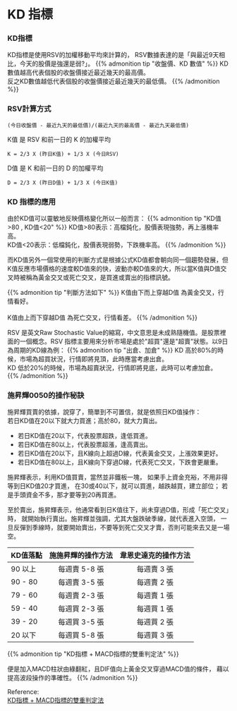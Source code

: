 # KD 指標

### KD指標
KD指標是使用RSV的加權移動平均來計算的，
RSV數據表達的是「與最近9天相比，今天的股價是強還是弱?」。
{{% admonition tip "收盤價、KD 數值" %}}
KD數值越高代表個股的收盤價接近最近幾天的最高價。  
反之KD數值越低代表個股的收盤價接近最近幾天的最低價。
{{% /admonition %}}

### RSV計算方式
```
(今日收盤價 - 最近九天的最低價)/(最近九天的最高價 - 最近九天最低價)
```

K值 是 RSV 和前一日的 K 的加權平均
```
K = 2/3 X (昨日K值) + 1/3 X (今日RSV)
```

D值 是 K 和前一日的 D 的加權平均
```
D = 2/3 X (昨日D值) + 1/3 X (今日K值)
```

### KD 指標的應用

由於KD值可以靈敏地反映價格變化所以一般而言：
{{% admonition tip "KD值>80 , KD值<20" %}}
KD值>80表示：高檔鈍化，股價表現強勢，再上漲機率高。  
KD值<20表示：低檔鈍化，股價表現弱勢，下跌機率高。
{{% /admonition %}}

而KD值另外一個常使用的判斷方式是根據公式KD值都會朝向同一個趨勢發展，但K值反應市場價格的速度較D值來的快，波動亦較D值來的大，所以當K值與D值交叉時被稱為黃金交叉或死亡交叉，是買進或賣出的指標訊號。

{{% admonition tip "判斷方法如下" %}}
K值由下而上穿越D值 為黃金交叉，行情看好。<br>    			
K值由上而下穿越D值 為死亡交叉，行情看差。
{{% /admonition %}}

RSV 是英文Raw Stochastic Value的縮寫，中文意思是未成熟隨機值。是股票裡面的一個概念。RSV 指標主要用來分析市場是處於"超買"還是"超賣"狀態。以9日為周期的KD線為例：
{{% admonition tip "出倉、加倉" %}}
KD 高於80%的時候，市場為超買狀況，行情即將見頂，此時應當考慮出倉。  
KD 低於20%的時候，市場為超賣狀況，行情即將見底，此時可以考慮加倉。
{{% /admonition %}}

### 施昇輝0050的操作秘訣

施昇輝買賣的依據，說穿了，簡單到不可置信，就是依照日KD值操作：  
若日KD值在20以下就大力買進；高於80，就大力賣出。

- 若日KD值在20以下，代表股票超跌，逢低買進。
- 若日KD值在80以上，代表股票超漲，逢高賣出。
- 若日KD值在20以下，且K線向上超過D線，代表黃金交叉，上漲效果更好。
- 若日KD值在80以上，且K線向下穿過D線，代表死亡交叉，下跌會更嚴重。

施昇輝表示，利用KD值買賣，當然並非鐵板一塊，
如果手上資金充裕，不用非得等到日KD值20才買進，
在30或40以下，就可以買進，越跌越買，建立部位；
若是手頭資金不多，那才要等到20再買進。

至於賣出，施昇輝表示，他通常看到日K值往下，尚未穿過D值，形成「死亡交叉」時，
就開始執行賣出。施昇輝並強調，尤其大盤跌破季線，就代表進入空頭，
一旦反彈到季線時，就要開始賣出，不要等到死亡交叉才賣，否則可能來去又是一場空。

| KD值落點 | 施施昇輝的操作方法 | 韋恩史達克的操作方法 |
| :------- |:------------------:| :-------------------:|
| 90 以上  | 每週賣 5-8 張      | 每週賣 3 張          |
| 90 - 80  | 每週賣 3-5 張      | 每週賣 2 張          |
| 79 - 60  | 每週賣 2-3 張      | 每週賣 1 張          |
| 59 - 40  | 每週買 2-3 張      | 每週買 1 張          |
| 39 - 20  | 每週買 3-5 張      | 每週買 2 張          |
| 20 以下  | 每週買 5-8 張      | 每週買 3 張          |

{{% admonition tip "KD指標 + MACD指標的雙重判定法" %}}

便是加入MACD柱狀由綠翻紅，且DIF值向上黃金交叉穿過MACD值的條件，
藉以提高波段操作的準確性。
{{% /admonition %}}

Reference:  
[KD指標 + MACD指標的雙重判定法](http://stock2012.pixnet.net/blog/post/107565208-%E5%8F%B0%E7%81%A350-0050-etf-kd-macd)

